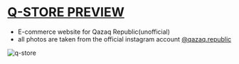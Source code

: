 # [Q-STORE PREVIEW](https://xant1.github.io/E-commerce-website/)
- E-commerce website for Qazaq Republic(unofficial)
- all photos are taken from the official instagram account <a href="https://www.instagram.com/qazaq.republic/">@qazaq.republic</a>

![q-store](https://user-images.githubusercontent.com/94224520/205154243-e274922a-4a52-49ea-a21a-8a2cf2db8f62.gif)


